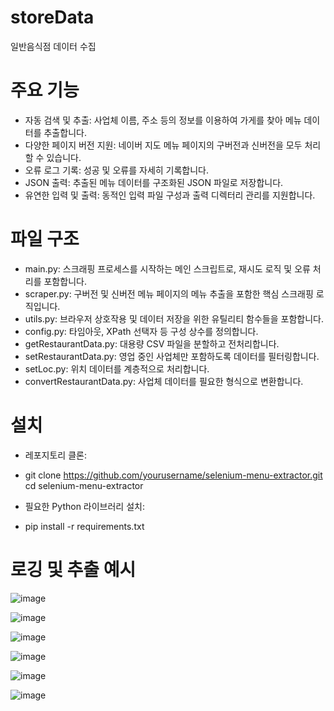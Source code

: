 # storeData
 일반음식점 데이터 수집

# 주요 기능

- 자동 검색 및 추출: 사업체 이름, 주소 등의 정보를 이용하여 가게를 찾아 메뉴 데이터를 추출합니다.
- 다양한 페이지 버전 지원: 네이버 지도 메뉴 페이지의 구버전과 신버전을 모두 처리할 수 있습니다.
- 오류 로그 기록: 성공 및 오류를 자세히 기록합니다.
- JSON 출력: 추출된 메뉴 데이터를 구조화된 JSON 파일로 저장합니다.
- 유연한 입력 및 출력: 동적인 입력 파일 구성과 출력 디렉터리 관리를 지원합니다.

# 파일 구조

- main.py: 스크래핑 프로세스를 시작하는 메인 스크립트로, 재시도 로직 및 오류 처리를 포함합니다.
- scraper.py: 구버전 및 신버전 메뉴 페이지의 메뉴 추출을 포함한 핵심 스크래핑 로직입니다.
- utils.py: 브라우저 상호작용 및 데이터 저장을 위한 유틸리티 함수들을 포함합니다.
- config.py: 타임아웃, XPath 선택자 등 구성 상수를 정의합니다.
- getRestaurantData.py: 대용량 CSV 파일을 분할하고 전처리합니다.
- setRestaurantData.py: 영업 중인 사업체만 포함하도록 데이터를 필터링합니다.
- setLoc.py: 위치 데이터를 계층적으로 처리합니다.
- convertRestaurantData.py: 사업체 데이터를 필요한 형식으로 변환합니다.

# 설치

- 레포지토리 클론:
- git clone https://github.com/yourusername/selenium-menu-extractor.git
cd selenium-menu-extractor

- 필요한 Python 라이브러리 설치:
- pip install -r requirements.txt



# 로깅 및 추출 예시

![image](https://github.com/user-attachments/assets/50796a92-4cd4-4845-b020-52bc81d3aa59)


![image](https://github.com/user-attachments/assets/0ead8d17-6292-4e59-bd81-d3073b0ceff8)

![image](https://github.com/user-attachments/assets/b70c5b61-f87f-4193-940e-7ec3db2a09c8)

![image](https://github.com/user-attachments/assets/e4651962-52cf-48ae-bc96-18cad62b620e)

![image](https://github.com/user-attachments/assets/98befe21-61ec-46e7-a04c-02527a532937)

![image](https://github.com/user-attachments/assets/c78eb29e-d2de-4a23-be38-2efe9fd5ddd9)




